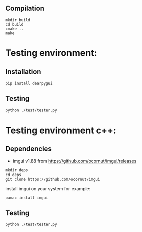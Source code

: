 

## Compilation

```
mkdir build
cd build
cmake ..
make
```

# Testing environment:
## Installation

```
pip install dearpygui
```

## Testing

```
python ./test/tester.py
```


# Testing environment c++:
## Dependencies

- imgui v1.88 from https://github.com/ocornut/imgui/releases

```
mkdir deps
cd deps
git clone https://github.com/ocornut/imgui
```

install imgui on your system for example:
```
pamac install imgui
```

## Testing

```
python ./test/tester.py
```


